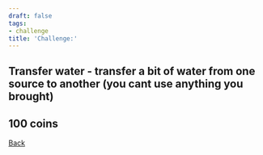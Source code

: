 ```yaml
---
draft: false
tags:
- challenge
title: 'Challenge:'
---
```

## Transfer water - transfer a bit of water from one source to another (you cant use anything you brought)
## 100 coins
[Back](/jetlag) 

